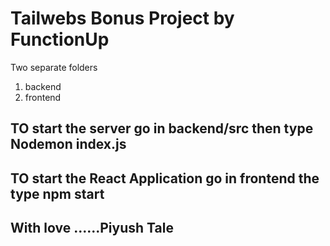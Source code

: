 # Tailwebs Bonus Project by FunctionUp
Two separate folders 
1) backend
2) frontend

## TO start the server go in backend/src then type Nodemon index.js
## TO start the React Application go in frontend the type npm start

## With love ......Piyush Tale